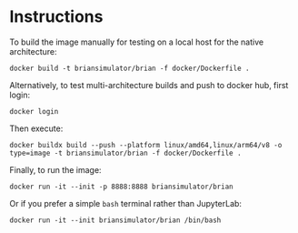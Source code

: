 Instructions
============

To build the image manually for testing on a local host for the native architecture:

`docker build -t briansimulator/brian -f docker/Dockerfile .`

Alternatively, to test multi-architecture builds and push to docker hub, first login:

`docker login`

Then execute:

`docker buildx build --push --platform linux/amd64,linux/arm64/v8 -o type=image -t briansimulator/brian -f docker/Dockerfile .`

Finally, to run the image:

`docker run -it --init -p 8888:8888 briansimulator/brian`

Or if you prefer a simple `bash` terminal rather than JupyterLab:

`docker run -it --init briansimulator/brian /bin/bash`
